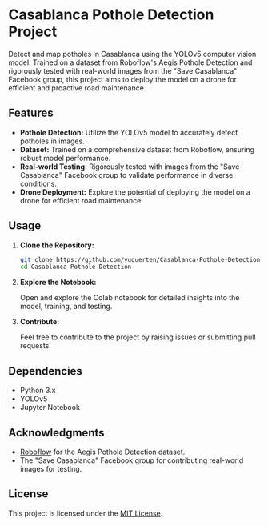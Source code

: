 # Casablanca Pothole Detection Project

Detect and map potholes in Casablanca using the YOLOv5 computer vision model. Trained on a dataset from Roboflow's Aegis Pothole Detection and rigorously tested with real-world images from the "Save Casablanca" Facebook group, this project aims to deploy the model on a drone for efficient and proactive road maintenance.

## Features

- **Pothole Detection:** Utilize the YOLOv5 model to accurately detect potholes in images.
- **Dataset:** Trained on a comprehensive dataset from Roboflow, ensuring robust model performance.
- **Real-world Testing:** Rigorously tested with images from the "Save Casablanca" Facebook group to validate performance in diverse conditions.
- **Drone Deployment:** Explore the potential of deploying the model on a drone for efficient road maintenance.

## Usage

1. **Clone the Repository:**

   ```bash
   git clone https://github.com/yuguerten/Casablanca-Pothole-Detection.git
   cd Casablanca-Pothole-Detection
2. **Explore the Notebook:**

   Open and explore the Colab notebook for detailed insights into the model, training, and testing.

3. **Contribute:**

   Feel free to contribute to the project by raising issues or submitting pull requests.

## Dependencies

- Python 3.x
- YOLOv5
- Jupyter Notebook

## Acknowledgments

- [Roboflow](https://universe.roboflow.com/aegis/pothole-detection-i00zy) for the Aegis Pothole Detection dataset.
- The "Save Casablanca" Facebook group for contributing real-world images for testing.

## License

This project is licensed under the [MIT License](LICENSE).
```
